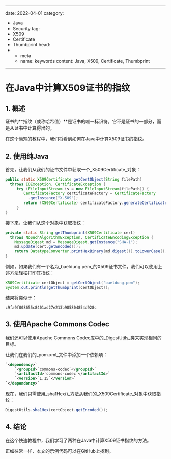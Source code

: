 ---
date: 2022-04-01
category:
  - Java
  - Security
tag:
  - X509
  - Certificate
  - Thumbprint
head:
  - - meta
    - name: keywords
      content: Java, X509, Certificate, Thumbprint
------
# 在Java中计算X509证书的指纹

## 1. 概述

证书的**指纹（或称哈希值）**是证书的唯一标识符。它不是证书的一部分，而是从证书中计算得出的。

在这个简短的教程中，我们将看到如何在Java中计算X509证书的指纹。

## 2. 使用纯Java

首先，让我们从我们的证书文件中获取一个_X509Certificate_对象：

```java
public static X509Certificate getCertObject(String filePath)
  throws IOException, CertificateException {
     try (FileInputStream is = new FileInputStream(filePath)) {
        CertificateFactory certificateFactory = CertificateFactory
          .getInstance("X.509");
        return (X509Certificate) certificateFactory.generateCertificate(is);
     }
}
```

接下来，让我们从这个对象中获取指纹：

```java
private static String getThumbprint(X509Certificate cert)
  throws NoSuchAlgorithmException, CertificateEncodingException {
    MessageDigest md = MessageDigest.getInstance("SHA-1");
    md.update(cert.getEncoded());
    return DatatypeConverter.printHexBinary(md.digest()).toLowerCase();
}
```

例如，如果我们有一个名为_baeldung.pem_的X509证书文件，我们可以使用上述方法轻松打印其指纹：

```java
X509Certificate certObject = getCertObject("baeldung.pem");
System.out.println(getThumbprint(certObject));
```

结果将类似于：

```
c9fa9f008655c8401ad27e213b985804854d928c
```

## 3. 使用Apache Commons Codec

我们还可以使用Apache Commons Codec库中的_DigestUtils_类来实现相同的目标。

让我们在我们的_pom.xml_文件中添加一个依赖项：

```xml
`<dependency>`
    `<groupId>`commons-codec`</groupId>`
    `<artifactId>`commons-codec`</artifactId>`
    `<version>`1.15`</version>`
`</dependency>`
```

现在，我们只需使用_sha1Hex()_方法从我们的_X509Certificate_对象中获取指纹：

```java
DigestUtils.sha1Hex(certObject.getEncoded());
```

## 4. 结论

在这个快速教程中，我们学习了两种在Java中计算X509证书指纹的方法。

正如往常一样，本文的示例代码可以在GitHub上找到。